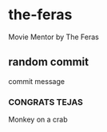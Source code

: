 # the-feras
Movie Mentor by The Feras
## random commit
commit message
### CONGRATS TEJAS

Monkey on a crab
